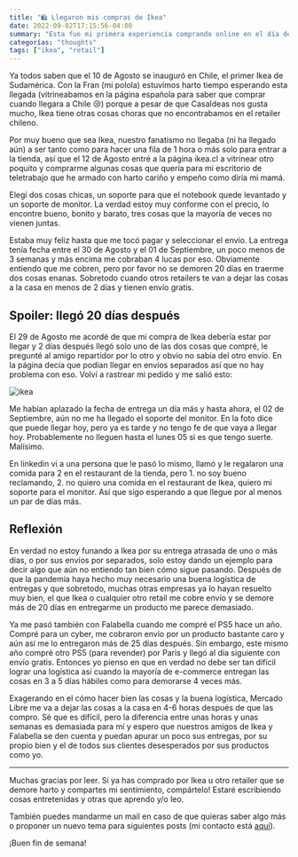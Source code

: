 ```yaml
---
title: "🛍 Llegaron mis compras de Ikea"
date: 2022-09-02T17:15:56-04:00
summary: "Esta fue mi primera experiencia comprando online en el día de la inauguración de Ikea, el retailer super esperado que se estrenó en Chile y Sudamérica"
categorías: "thoughts"
tags: ["ikea", "retail"]
---
```

Ya todos saben que el 10 de Agosto se inauguró en Chile, el primer Ikea de Sudamérica. Con la Fran (mi polola) estuvimos harto tiempo esperando esta llegada (vitrineabamos en la página española para saber que comprar cuando llegara a Chile 😢) porque a pesar de que CasaIdeas nos gusta mucho, Ikea tiene otras cosas choras que no encontrabamos en el retailer chileno.

Por muy bueno que sea Ikea, nuestro fanatismo no llegaba (ni ha llegado aún) a ser tanto como para hacer una fila de 1 hora o más solo para entrar a la tienda, así que el 12 de Agosto entré a la página ikea.cl a vitrinear otro poquito y comprarme algunas cosas que quería para mi escritorio de teletrabajo que he armado con harto cariño y empeño como diría mi mamá.

Elegí dos cosas chicas, un soporte para que el notebook quede levantado y un soporte de monitor. La verdad estoy muy conforme con el precio, lo encontre bueno, bonito y barato, tres cosas que la mayoría de veces no vienen juntas.

Estaba muy feliz hasta que me tocó pagar y seleccionar el envío. La entrega tenía fecha entre el 30 de Agosto y el 01 de Septiembre, un poco menos de 3 semanas y más encima me cobraban 4 lucas por eso. Obviamente entiendo que me cobren, pero por favor no se demoren 20 días en traerme dos cosas enanas. Sobretodo cuando otros retailers te van a dejar las cosas a la casa en menos de 2 días y tienen envío gratis.

## Spoiler: llegó 20 días después

El 29 de Agosto me acordé de que mi compra de Ikea debería estar por llegar y 2 días después llegó solo uno de las dos cosas que compré, le pregunté al amigo repartidor por lo otro y obvio no sabía del otro envío. En la página decía que podían llegar en envíos separados así que no hay problema con eso. Volví a rastrear mi pedido y me salió esto:

![ikea](/posts/ikea.png)

Me habían aplazado la fecha de entrega un día más y hasta ahora, el 02 de Septiembre, aún no me ha llegado el soporte del monitor. En la foto dice que puede llegar hoy, pero ya es tarde y no tengo fe de que vaya a llegar hoy. Probablemente no lleguen hasta el lunes 05 si es que tengo suerte. Malísimo.

En linkedin vi a una persona que le pasó lo mismo, llamó y le regalaron una comida para 2 en el restaurant de la tienda, pero 1. no soy bueno reclamando, 2. no quiero una comida en el restaurant de Ikea, quiero mi soporte para el monitor. Así que sigo esperando a que llegue por al menos un par de días más.

## Reflexión

En verdad no estoy funando a Ikea por su entrega atrasada de uno o más días, o por  sus envíos por separados, solo estoy dando un ejemplo para decir algo que aún no entiendo tan bien cómo sigue pasando. Después de que la pandemia haya hecho muy necesario una buena logística de entregas y que sobretodo, muchas otras empresas ya lo hayan resuelto muy bien, el que Ikea o cualquier otro retail me cobre envío y se demore más de 20 días en entregarme un producto me parece demasiado.

Ya me pasó también con Falabella cuando me compré el PS5 hace un año. Compré para un cyber, me cobraron envío por un producto bastante caro y aún así me lo entregaron más de 25 días después. Sin embargo, este mismo año compré otro PS5 (para revender) por Paris y llegó al día siguiente con envío gratis. Entonces yo pienso en que en verdad no debe ser tan difícil lograr una logística así cuando la mayoría de e-commerce entregan las cosas en 3 a 5 días hábiles como para demorarse 4 veces más.

Exagerando en el cómo hacer bien las cosas y la buena logística, Mercado Libre me va a dejar las cosas a la casa en 4-6 horas después de que las compro. Sé que es difícil, pero la diferencia entre unas horas y unas semanas es demasiada para mí y espero que nuestros amigos de Ikea y Falabella se den cuenta y puedan apurar un poco sus entregas, por su propio bien y el de todos sus clientes desesperados por sus productos como yo.

---

Muchas gracias por leer. Si ya has comprado por Ikea u otro retailer que se demore harto y compartes mi sentimiento, compártelo! Estaré escribiendo cosas entretenidas y otras que aprendo y/o leo.

También puedes mandarme un mail en caso de que quieras saber algo más o proponer un nuevo tema para siguientes posts (mi contacto está [aquí](https://www.anwarjamis.com/about/)).

¡Buen fin de semana!

